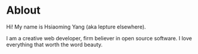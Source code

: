 # Ablout

Hi! My name is Hsiaoming Yang (aka lepture elsewhere).

I am a creative web developer, firm believer in open source software. I love everything that worth the word beauty.